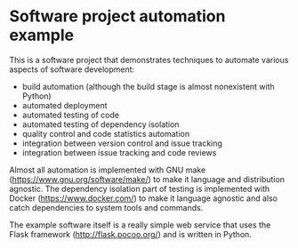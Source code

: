 
# Software project automation example

This is a software project that demonstrates techniques to automate
various aspects of software development:

- build automation (although the build stage is almost nonexistent with
  Python)
- automated deployment
- automated testing of code
- automated testing of dependency isolation
- quality control and code statistics automation
- integration between version control and issue tracking
- integration between issue tracking and code reviews

Almost all automation is implemented with GNU make
(https://www.gnu.org/software/make/) to make it language and
distribution agnostic.  The dependency isolation part of testing is
implemented with Docker (https://www.docker.com/) to make it language
agnostic and also catch dependencies to system tools and commands.

The example software itself is a really simple web service that uses the
Flask framework (http://flask.pocoo.org/) and is written in Python.

